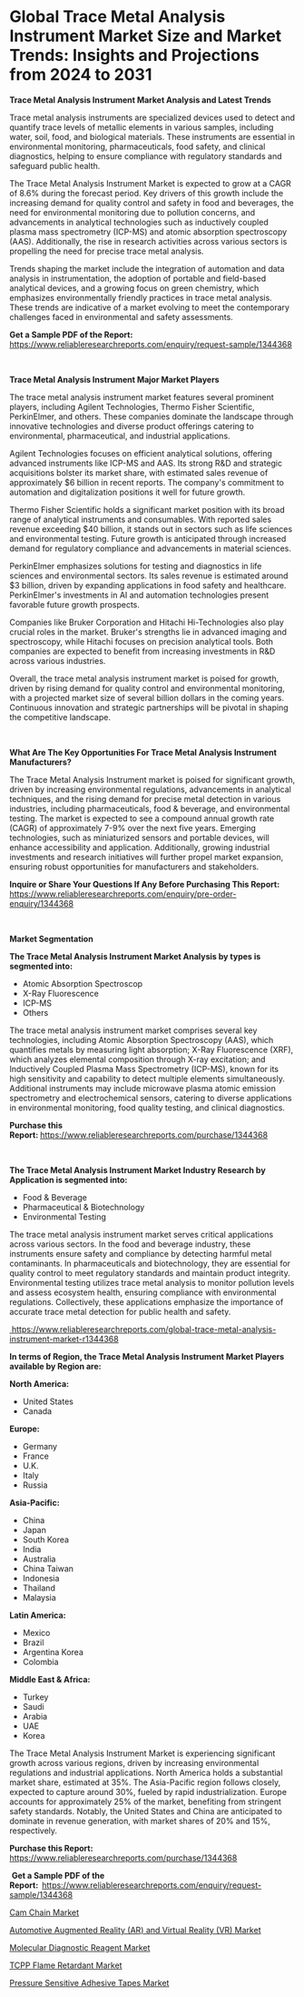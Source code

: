 <p><h1>Global Trace Metal Analysis Instrument Market Size and Market Trends: Insights and Projections from 2024 to 2031</h1></p><p><strong>Trace Metal Analysis Instrument Market Analysis and Latest Trends</strong></p>
<p><p>Trace metal analysis instruments are specialized devices used to detect and quantify trace levels of metallic elements in various samples, including water, soil, food, and biological materials. These instruments are essential in environmental monitoring, pharmaceuticals, food safety, and clinical diagnostics, helping to ensure compliance with regulatory standards and safeguard public health.</p><p>The Trace Metal Analysis Instrument Market is expected to grow at a CAGR of 8.6% during the forecast period. Key drivers of this growth include the increasing demand for quality control and safety in food and beverages, the need for environmental monitoring due to pollution concerns, and advancements in analytical technologies such as inductively coupled plasma mass spectrometry (ICP-MS) and atomic absorption spectroscopy (AAS). Additionally, the rise in research activities across various sectors is propelling the need for precise trace metal analysis. </p><p>Trends shaping the market include the integration of automation and data analysis in instrumentation, the adoption of portable and field-based analytical devices, and a growing focus on green chemistry, which emphasizes environmentally friendly practices in trace metal analysis. These trends are indicative of a market evolving to meet the contemporary challenges faced in environmental and safety assessments.</p></p>
<p><strong>Get a Sample PDF of the Report:&nbsp;</strong> <a href="https://www.reliableresearchreports.com/enquiry/request-sample/1344368?utm_campaign=7&utm_medium=2&utm_source=Github&utm_content=ia&utm_term=11122024&utm_id=trace-metal-analysis-instrument">https://www.reliableresearchreports.com/enquiry/request-sample/1344368</a></p>
<p>&nbsp;</p>
<p><strong>Trace Metal Analysis Instrument Major Market Players</strong></p>
<p><p>The trace metal analysis instrument market features several prominent players, including Agilent Technologies, Thermo Fisher Scientific, PerkinElmer, and others. These companies dominate the landscape through innovative technologies and diverse product offerings catering to environmental, pharmaceutical, and industrial applications.</p><p>Agilent Technologies focuses on efficient analytical solutions, offering advanced instruments like ICP-MS and AAS. Its strong R&D and strategic acquisitions bolster its market share, with estimated sales revenue of approximately $6 billion in recent reports. The company's commitment to automation and digitalization positions it well for future growth.</p><p>Thermo Fisher Scientific holds a significant market position with its broad range of analytical instruments and consumables. With reported sales revenue exceeding $40 billion, it stands out in sectors such as life sciences and environmental testing. Future growth is anticipated through increased demand for regulatory compliance and advancements in material sciences.</p><p>PerkinElmer emphasizes solutions for testing and diagnostics in life sciences and environmental sectors. Its sales revenue is estimated around $3 billion, driven by expanding applications in food safety and healthcare. PerkinElmer's investments in AI and automation technologies present favorable future growth prospects.</p><p>Companies like Bruker Corporation and Hitachi Hi-Technologies also play crucial roles in the market. Bruker's strengths lie in advanced imaging and spectroscopy, while Hitachi focuses on precision analytical tools. Both companies are expected to benefit from increasing investments in R&D across various industries.</p><p>Overall, the trace metal analysis instrument market is poised for growth, driven by rising demand for quality control and environmental monitoring, with a projected market size of several billion dollars in the coming years. Continuous innovation and strategic partnerships will be pivotal in shaping the competitive landscape.</p></p>
<p>&nbsp;</p>
<p><strong>What Are The Key Opportunities For Trace Metal Analysis Instrument Manufacturers?</strong></p>
<p><p>The Trace Metal Analysis Instrument market is poised for significant growth, driven by increasing environmental regulations, advancements in analytical techniques, and the rising demand for precise metal detection in various industries, including pharmaceuticals, food & beverage, and environmental testing. The market is expected to see a compound annual growth rate (CAGR) of approximately 7-9% over the next five years. Emerging technologies, such as miniaturized sensors and portable devices, will enhance accessibility and application. Additionally, growing industrial investments and research initiatives will further propel market expansion, ensuring robust opportunities for manufacturers and stakeholders.</p></p>
<p><strong>Inquire or Share Your Questions If Any Before Purchasing This Report:</strong> <a href="https://www.reliableresearchreports.com/enquiry/pre-order-enquiry/1344368?utm_campaign=7&utm_medium=2&utm_source=Github&utm_content=ia&utm_term=11122024&utm_id=trace-metal-analysis-instrument">https://www.reliableresearchreports.com/enquiry/pre-order-enquiry/1344368</a></p>
<p>&nbsp;</p>
<p><strong>Market Segmentation</strong></p>
<p><strong>The Trace Metal Analysis Instrument Market Analysis by types is segmented into:</strong></p>
<p><ul><li>Atomic Absorption Spectroscop</li><li>X-Ray Fluorescence</li><li>ICP-MS</li><li>Others</li></ul></p>
<p><p>The trace metal analysis instrument market comprises several key technologies, including Atomic Absorption Spectroscopy (AAS), which quantifies metals by measuring light absorption; X-Ray Fluorescence (XRF), which analyzes elemental composition through X-ray excitation; and Inductively Coupled Plasma Mass Spectrometry (ICP-MS), known for its high sensitivity and capability to detect multiple elements simultaneously. Additional instruments may include microwave plasma atomic emission spectrometry and electrochemical sensors, catering to diverse applications in environmental monitoring, food quality testing, and clinical diagnostics.</p></p>
<p><strong>Purchase this Report:&nbsp;</strong><a href="https://www.reliableresearchreports.com/purchase/1344368?utm_campaign=7&utm_medium=2&utm_source=Github&utm_content=ia&utm_term=11122024&utm_id=trace-metal-analysis-instrument">https://www.reliableresearchreports.com/purchase/1344368</a></p>
<p>&nbsp;</p>
<p><strong>The Trace Metal Analysis Instrument Market Industry Research by Application is segmented into:</strong></p>
<p><ul><li>Food & Beverage</li><li>Pharmaceutical & Biotechnology</li><li>Environmental Testing</li></ul></p>
<p><p>The trace metal analysis instrument market serves critical applications across various sectors. In the food and beverage industry, these instruments ensure safety and compliance by detecting harmful metal contaminants. In pharmaceuticals and biotechnology, they are essential for quality control to meet regulatory standards and maintain product integrity. Environmental testing utilizes trace metal analysis to monitor pollution levels and assess ecosystem health, ensuring compliance with environmental regulations. Collectively, these applications emphasize the importance of accurate trace metal detection for public health and safety.</p></p>
<p><a href="https://www.reliableresearchreports.com/global-trace-metal-analysis-instrument-market-r1344368?utm_campaign=7&utm_medium=2&utm_source=Github&utm_content=ia&utm_term=11122024&utm_id=trace-metal-analysis-instrument">&nbsp;https://www.reliableresearchreports.com/global-trace-metal-analysis-instrument-market-r1344368</a></p>
<p><strong>In terms of Region, the Trace Metal Analysis Instrument Market Players available by Region are:</strong></p>
<p>
    <p> <strong> North America: </strong>
        <ul>
            <li>United States</li>
            <li>Canada</li>
        </ul>
        </p> 
    <p> <strong> Europe: </strong>
        <ul>
            <li>Germany</li>
            <li>France</li>
            <li>U.K.</li>
            <li>Italy</li>
            <li>Russia</li>
        </ul>
        </p> 
    <p> <strong> Asia-Pacific: </strong>
        <ul>
            <li>China</li>
            <li>Japan</li>
            <li>South Korea</li>
            <li>India</li>
            <li>Australia</li>
            <li>China Taiwan</li>
            <li>Indonesia</li>
            <li>Thailand</li>
            <li>Malaysia</li>
        </ul>
        </p> 
    <p> <strong> Latin America: </strong>
        <ul>
            <li>Mexico</li>
            <li>Brazil</li>
            <li>Argentina Korea</li>
            <li>Colombia</li>
        </ul>
        </p> 
    <p> <strong> Middle East & Africa: </strong>
        <ul>
            <li>Turkey</li>
            <li>Saudi</li>
            <li>Arabia</li>
            <li>UAE</li>
            <li>Korea</li>
        </ul>
    </p>
    </p>
<p><p>The Trace Metal Analysis Instrument Market is experiencing significant growth across various regions, driven by increasing environmental regulations and industrial applications. North America holds a substantial market share, estimated at 35%. The Asia-Pacific region follows closely, expected to capture around 30%, fueled by rapid industrialization. Europe accounts for approximately 25% of the market, benefiting from stringent safety standards. Notably, the United States and China are anticipated to dominate in revenue generation, with market shares of 20% and 15%, respectively.</p></p>
<p><strong>Purchase this Report: </strong><a href="https://www.reliableresearchreports.com/purchase/1344368?utm_campaign=7&utm_medium=2&utm_source=Github&utm_content=ia&utm_term=11122024&utm_id=trace-metal-analysis-instrument">https://www.reliableresearchreports.com/purchase/1344368</a></p>
<p>&nbsp;<strong>Get a Sample PDF of the Report:&nbsp;&nbsp;</strong><a href="https://www.reliableresearchreports.com/enquiry/request-sample/1344368?utm_campaign=7&utm_medium=2&utm_source=Github&utm_content=ia&utm_term=11122024&utm_id=trace-metal-analysis-instrument">https://www.reliableresearchreports.com/enquiry/request-sample/1344368</a></p>
<p><strong></strong></p>
<p><p><a href="https://www.linkedin.com/pulse/c-hannibex-sqmmf?utm_campaign=7&utm_medium=2&utm_source=Github&utm_content=ia&utm_term=11122024&utm_id=trace-metal-analysis-instrument">Cam Chain Market</a></p><p><a href="https://github.com/angelajermaine/Market-Research-Report-List-5/blob/main/automotive-augmented-reality-ar-and-virtual-reality-vr-market.md?utm_campaign=7&utm_medium=2&utm_source=Github&utm_content=ia&utm_term=11122024&utm_id=trace-metal-analysis-instrument">Automotive Augmented Reality (AR) and Virtual Reality (VR) Market</a></p><p><a href="https://github.com/provorikovar/Market-Research-Report-List-6/blob/main/molecular-diagnostic-reagent-market.md?utm_campaign=7&utm_medium=2&utm_source=Github&utm_content=ia&utm_term=11122024&utm_id=trace-metal-analysis-instrument">Molecular Diagnostic Reagent Market</a></p><p><a href="https://www.linkedin.com/pulse/forecasting-tcpp-flame-retardant-market-growth-9-cagr-projections-yc5ge?utm_campaign=7&utm_medium=2&utm_source=Github&utm_content=ia&utm_term=11122024&utm_id=trace-metal-analysis-instrument">TCPP Flame Retardant Market</a></p><p><a href="https://www.linkedin.com/pulse/sus-genius-market-wq1cf?utm_campaign=7&utm_medium=2&utm_source=Github&utm_content=ia&utm_term=11122024&utm_id=trace-metal-analysis-instrument">Pressure Sensitive Adhesive Tapes Market</a></p></p>